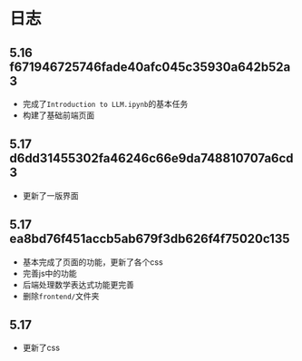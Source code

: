 # 日志

## 5.16 f671946725746fade40afc045c35930a642b52a3
- 完成了`Introduction to LLM.ipynb`的基本任务
- 构建了基础前端页面

## 5.17 d6dd31455302fa46246c66e9da748810707a6cd3
- 更新了一版界面

## 5.17 ea8bd76f451accb5ab679f3db626f4f75020c135
- 基本完成了页面的功能，更新了各个css
- 完善js中的功能
- 后端处理数学表达式功能更完善
- 删除`frontend/`文件夹

## 5.17
- 更新了css
